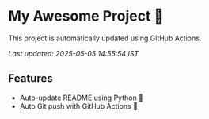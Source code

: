 # My Awesome Project 🚀

This project is automatically updated using GitHub Actions.

_Last updated: 2025-05-05 14:55:54 IST_

## Features
- Auto-update README using Python 🐍
- Auto Git push with GitHub Actions 🤖
